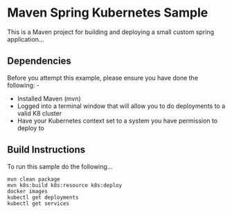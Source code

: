 Maven Spring Kubernetes Sample
==============================

This is a Maven project for building and deploying a small custom spring application...

Dependencies
------------
Before you attempt this example, please ensure you have done the following: -
- Installed Maven (mvn)
- Logged into a terminal window that will allow you to do deployments to a valid K8 cluster
- Have your Kubernetes context set to a system you have permission to deploy to

Build Instructions
------------------
To run this sample do the following...

    mvn clean package 
    mvn k8s:build k8s:resource k8s:deploy
    docker images
    kubectl get deployments
    kubectl get services
